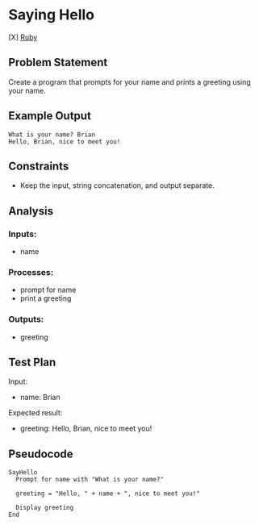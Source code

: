 # Saying Hello

 [X] [Ruby](ruby/)

## Problem Statement

Create a program that prompts for your name and prints a greeting using your
name.

## Example Output

```
What is your name? Brian
Hello, Brian, nice to meet you!
```

## Constraints

 * Keep the input, string concatenation, and output separate.


## Analysis


### Inputs: 

 * name


### Processes:

 * prompt for name
 * print a greeting


### Outputs:

 * greeting


## Test Plan

Input:

  * name: Brian

Expected result:

  * greeting: Hello, Brian, nice to meet you!


## Pseudocode

```
SayHello
  Prompt for name with "What is your name?"

  greeting = "Hello, " + name + ", nice to meet you!"

  Display greeting
End
```
